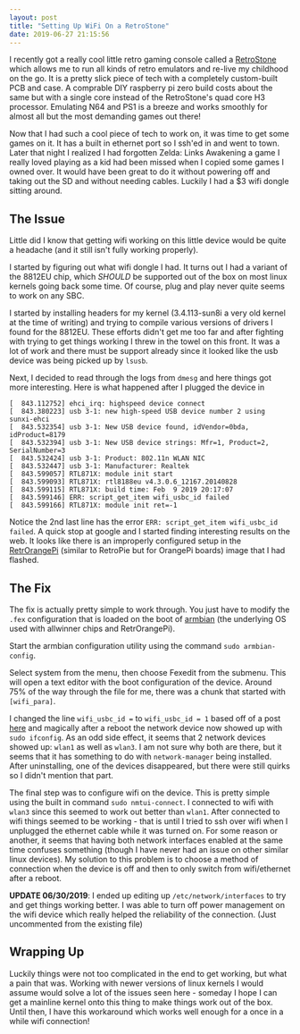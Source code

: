 ```yaml
---
layout: post
title: "Setting Up WiFi On a RetroStone"
date: 2019-06-27 21:15:56
---
```


I recently got a really cool little retro gaming console called a [RetroStone](https://www.8bcraft.com/product/retrostone/) which allows me to run all kinds of retro emulators and re-live my childhood on the go. It is a pretty slick piece of tech with a completely custom-built PCB and case. A comprable DIY raspberry pi zero build costs about the same but with a single core instead of the RetroStone's quad core H3 processor. Emulating N64 and PS1 is a breeze and works smoothly for almost all but the most demanding games out there!

Now that I had such a cool piece of tech to work on, it was time to get some games on it. It has a built in ethernet port so I ssh'ed in and went to town. Later that night I realized I had forgotten Zelda: Links Awakening a game I really loved playing as a kid had been missed when I copied some games I owned over. It would have been great to do it without powering off and taking out the SD and without needing cables. Luckily I had a $3 wifi dongle sitting around.

## The Issue
Little did I know that getting wifi working on this little device would be quite a headache (and it still isn't fully working properly).

I started by figuring out what wifi dongle I had. It turns out I had a variant of the 8812EU chip, which _SHOULD_ be supported out of the box on most linux kernels going back some time. Of course, plug and play never quite seems to work on any SBC.

I started by installing headers for my kernel (3.4.113-sun8i a very old kernel at the time of writing) and trying to compile various versions of drivers I found for the 8812EU. These efforts didn't get me too far and after fighting with trying to get things working I threw in the towel on this front. It was a lot of work and there must be support already since it looked like the usb device was being picked up by `lsusb`.

Next, I decided to read through the logs from `dmesg` and here things got more interesting. Here is what happened after I plugged the device in

```accesslog
[  843.112752] ehci_irq: highspeed device connect
[  843.380223] usb 3-1: new high-speed USB device number 2 using sunxi-ehci
[  843.532354] usb 3-1: New USB device found, idVendor=0bda, idProduct=8179
[  843.532394] usb 3-1: New USB device strings: Mfr=1, Product=2, SerialNumber=3
[  843.532424] usb 3-1: Product: 802.11n WLAN NIC
[  843.532447] usb 3-1: Manufacturer: Realtek
[  843.599057] RTL871X: module init start
[  843.599093] RTL871X: rtl8188eu v4.3.0.6_12167.20140828
[  843.599115] RTL871X: build time: Feb  9 2019 20:17:07
[  843.599146] ERR: script_get_item wifi_usbc_id failed
[  843.599166] RTL871X: module init ret=-1
```

Notice the 2nd last line has the error `ERR: script_get_item wifi_usbc_id failed`. A quick stop at google and I started finding interesting results on the web. It looks like there is an improperly configured setup in the [RetrOrangePi](http://www.retrorangepi.org/) (similar to RetroPie but for OrangePi boards) image that I had flashed.

## The Fix
The fix is actually pretty simple to work through. You just have to modify the `.fex` configuration that is loaded on the boot of [armbian](https://www.armbian.com/) (the underlying OS used with allwinner chips and RetrOrangePi).

Start the armbian configuration utility using the command `sudo armbian-config`.

Select system from the menu, then choose Fexedit from the submenu. This will open a text editor with the boot configuration of the device. Around 75% of the way through the file for me, there was a chunk that started with `[wifi_para]`.

I changed the line `wifi_usbc_id =` to `wifi_usbc_id = 1` based off of a post [here](http://4pda.ru/forum/lofiversion/index.php?t750921-1740.html) and magically after a reboot the network device now showed up with `sudo ifconfig`. As an odd side effect, it seems that 2 network devices showed up: `wlan1` as well as `wlan3`. I am not sure why both are there, but it seems that it has something to do with `network-manager` being installed. After uninstalling, one of the devices disappeared, but there were still quirks so I didn't mention that part.

The final step was to configure wifi on the device. This is pretty simple using the built in command `sudo nmtui-connect`. I connected to wifi with `wlan3` since this seemed to work out better than `wlan1`. After connected to wifi things seemed to be working - that is until I tried to ssh over wifi when I unplugged the ethernet cable while it was turned on. For some reason or another, it seems that having both network interfaces enabled at the same time confuses something (though I have never had an issue on other similar linux devices). My solution to this problem is to choose a method of connection when the device is off and then to only switch from wifi/ethernet after a reboot.

**UPDATE 06/30/2019**:
I ended up editing up `/etc/network/interfaces` to try and get things working better. I was able to turn off power management on the wifi device which really helped the reliability of the connection. (Just uncommented from the existing file)

## Wrapping Up
Luckily things were not too complicated in the end to get working, but what a pain that was. Working with newer versions of linux kernels I would assume would solve a lot of the issues seen here - someday I hope I can get a mainline kernel onto this thing to make things work out of the box. Until then, I have this workaround which works well enough for a once in a while wifi connection!
